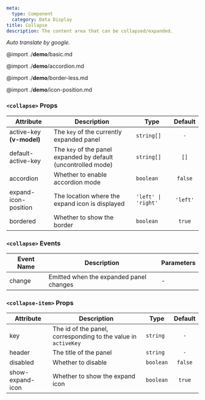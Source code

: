 ```yaml
meta:
  type: Component
  category: Data Display
title: Collapse
description: The content area that can be collapsed/expanded.
```

*Auto translate by google.*

@import ./__demo__/basic.md

@import ./__demo__/accordion.md

@import ./__demo__/border-less.md

@import ./__demo__/icon-position.md


### `<collapse>` Props

|Attribute|Description|Type|Default|
|---|---|---|:---:|
|active-key **(v-model)**|The `key` of the currently expanded panel|`string[]`|`-`|
|default-active-key|The `key` of the panel expanded by default (uncontrolled mode)|`string[]`|`[]`|
|accordion|Whether to enable accordion mode|`boolean`|`false`|
|expand-icon-position|The location where the expand icon is displayed|`'left' \| 'right'`|`'left'`|
|bordered|Whether to show the border|`boolean`|`true`|
### `<collapse>` Events

|Event Name|Description|Parameters|
|---|---|---|
|change|Emitted when the expanded panel changes|-|




### `<collapse-item>` Props

|Attribute|Description|Type|Default|
|---|---|---|:---:|
|key|The id of the panel, corresponding to the value in `activeKey`|`string`|`-`|
|header|The title of the panel|`string`|`-`|
|disabled|Whether to disable|`boolean`|`false`|
|show-expand-icon|Whether to show the expand icon|`boolean`|`true`|


